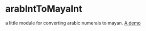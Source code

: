 # arabIntToMayaInt
a little module for converting arabic numerals to mayan.
[A demo](https://wolfram74.github.io/ArabIntToMayaInt/)
